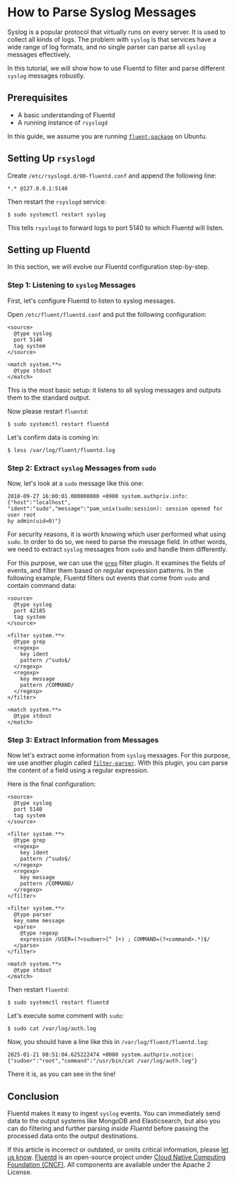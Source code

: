 # How to Parse Syslog Messages

Syslog is a popular protocol that virtually runs on every server. It is used to collect all kinds of logs. The problem with `syslog` is that services have a wide range of log formats, and no single parser can parse all `syslog` messages effectively.

In this tutorial, we will show how to use Fluentd to filter and parse different `syslog` messages robustly.

## Prerequisites

* A basic understanding of Fluentd
* A running instance of `rsyslogd`

In this guide, we assume you are running [`fluent-package`](https://www.fluentd.org/download/fluent_package) on Ubuntu.

## Setting Up `rsyslogd`

Create `/etc/rsyslogd.d/90-fluentd.conf` and append the following line:

```text
*.* @127.0.0.1:5140
```

Then restart the `rsyslogd` service:

```text
$ sudo systemctl restart syslog
```

This tells `rsyslogd` to forward logs to port 5140 to which Fluentd will listen.

## Setting up Fluentd

In this section, we will evolve our Fluentd configuration step-by-step.

### Step 1: Listening to `syslog` Messages

First, let's configure Fluentd to listen to syslog messages.

Open `/etc/fluent/fluentd.conf` and put the following configuration:

```text
<source>
  @type syslog
  port 5140
  tag system
</source>

<match system.**>
  @type stdout
</match>
```

This is the most basic setup: it listens to all syslog messages and outputs them to the standard output.

Now please restart `fluentd`:

```text
$ sudo systemctl restart fluentd
```

Let's confirm data is coming in:

```text
$ less /var/log/fluent/fluentd.log
```

### Step 2: Extract `syslog` Messages from `sudo`

Now, let's look at a `sudo` message like this one:

```text
2018-09-27 16:00:01.000000000 +0900 system.authpriv.info: {"host":"localhost",
"ident":"sudo","message":"pam_unix(sudo:session): session opened for user root
by admin(uid=0)"}
```

For security reasons, it is worth knowing which user performed what using `sudo`. In order to do so, we need to parse the message field. In other words, we need to extract `syslog` messages from `sudo` and handle them differently.

For this purpose, we can use the [`grep`](../filter/grep.md) filter plugin. It examines the fields of events, and filter them based on regular expression patterns. In the following example, Fluentd filters out events that come from `sudo` and contain command data:

```text
<source>
  @type syslog
  port 42185
  tag system
</source>

<filter system.**>
  @type grep
  <regexp>
    key ident
    pattern /^sudo$/
  </regexp>
  <regexp>
    key message
    pattern /COMMAND/
  </regexp>
</filter>

<match system.**>
  @type stdout
</match>
```

### Step 3: Extract Information from Messages

Now let's extract some information from `syslog` messages. For this purpose, we use another plugin called [`filter-parser`](../filter/parser.md). With this plugin, you can parse the content of a field using a regular expression.

Here is the final configuration:

```text
<source>
  @type syslog
  port 5140
  tag system
</source>

<filter system.**>
  @type grep
  <regexp>
    key ident
    pattern /^sudo$/
  </regexp>
  <regexp>
    key message
    pattern /COMMAND/
  </regexp>
</filter>

<filter system.**>
  @type parser
  key_name message
  <parse>
    @type regexp
    expression /USER=(?<sudoer>[^ ]+) ; COMMAND=(?<command>.*)$/
  </parse>
</filter>

<match system.**>
  @type stdout
</match>
```

Then restart `fluentd`:

```text
$ sudo systemctl restart fluentd
```

Let's execute some comment with `sudo`:

```text
$ sudo cat /var/log/auth.log
```

Now, you should have a line like this in `/var/log/fluent/fluentd.log`:

```text
2025-01-21 08:51:04.625222474 +0000 system.authpriv.notice: {"sudoer":"root","command":"/usr/bin/cat /var/log/auth.log"}
```

There it is, as you can see in the line!

## Conclusion

Fluentd makes it easy to ingest `syslog` events. You can immediately send data to the output systems like MongoDB and Elasticsearch, but also you can do filtering and further parsing _inside Fluentd_ before passing the processed data onto the output destinations.

If this article is incorrect or outdated, or omits critical information, please [let us know](https://github.com/fluent/fluentd-docs-gitbook/issues?state=open). [Fluentd](http://www.fluentd.org/) is an open-source project under [Cloud Native Computing Foundation \(CNCF\)](https://cncf.io/). All components are available under the Apache 2 License.

